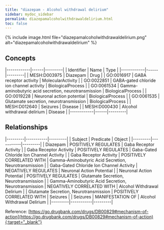 ```yaml
---
title: "diazepam - Alcohol withdrawal delirium"
sidebar: mydoc_sidebar
permalink: diazepamalcoholwithdrawaldelirium.html
toc: false 
---
```


{% include image.html file="diazepamalcoholwithdrawaldelirium.png" alt="diazepamalcoholwithdrawaldelirium" %}

## Concepts

|------------|------|---------|
| Identifier | Name | Type    |
|------------|------|---------|
| MESH:D003975 | Diazepam | Drug |
| GO:0016917 | GABA receptor activity | MolecularActivity |
| GO:0022851 | GABA-gated chloride ion channel activity | BiologicalProcess |
| GO:0061534 | Gamma-aminobutyric acid secretion, neurotransmission | BiologicalProcess |
| GO:0019228 | Neuronal action potential | BiologicalProcess |
| GO:0061535 | Glutamate secretion, neurotransmission | BiologicalProcess |
| MESH:D012640 | Seizures | Disease |
| MESH:D000430 | Alcohol withdrawal delirium | Disease |
|------------|------|---------|

## Relationships

|---------|-----------|---------|
| Subject | Predicate | Object  |
|---------|-----------|---------|
| Diazepam | POSITIVELY REGULATES | Gaba Receptor Activity |
| Gaba Receptor Activity | POSITIVELY REGULATES | Gaba-Gated Chloride Ion Channel Activity |
| Gaba Receptor Activity | POSITIVELY CORRELATED WITH | Gamma-Aminobutyric Acid Secretion, Neurotransmission |
| Gaba-Gated Chloride Ion Channel Activity | NEGATIVELY REGULATES | Neuronal Action Potential |
| Neuronal Action Potential | POSITIVELY REGULATES | Glutamate Secretion, Neurotransmission |
| Gamma-Aminobutyric Acid Secretion, Neurotransmission | NEGATIVELY CORRELATED WITH | Alcohol Withdrawal Delirium |
| Glutamate Secretion, Neurotransmission | POSITIVELY CORRELATED WITH | Seizures |
| Seizures | MANIFESTATION OF | Alcohol Withdrawal Delirium |
|---------|-----------|---------|

Reference: [https://go.drugbank.com/drugs/DB00829#mechanism-of-action](https://go.drugbank.com/drugs/DB00829#mechanism-of-action){:target="_blank"}